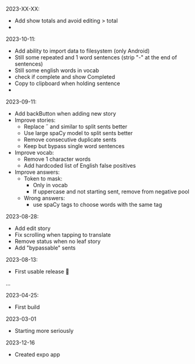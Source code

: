 2023-XX-XX:
- Add show totals and avoid editing > total
- 

2023-10-11:
- Add ability to import data to filesystem (only Android)
- Still some repeated and 1 word sentences (strip "-" at the end of sentences)
- Still some english words in vocab
- check if complete and show Completed
- Copy to clipboard when holding sentence
- 

2023-09-11:
- Add backButton when adding new story
- Improve stories:
  - Replace ˝ and similar to split sents better 
  - Use large spaCy model to split sents better
  - Remove consecutive duplicate sents
  - Keep but bypass single word sentences
- Improve vocab:
    - Remove 1 character words
    - Add hardcoded list of English false positives
- Improve answers:
  - Token to mask: 
      - Only in vocab
      - If uppercase and not starting sent, remove from negative pool
  - Wrong answers:
    - use spaCy tags to choose words with the same tag

2023-08-28:
- Add edit story
- Fix scrolling when tapping to translate
- Remove status when no leaf story
- Add "bypassable" sents

2023-08-13:
- First usable release 🎉

...

2023-04-25:
- First build

2023-03-01
- Starting more seriously

2023-12-16
- Created expo app